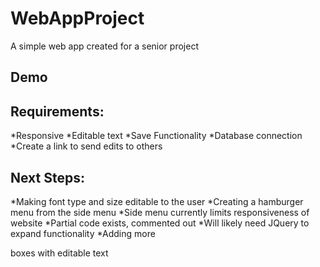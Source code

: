 # WebAppProject
A simple web app created for a senior project

## Demo


## Requirements:
*Responsive
*Editable text
*Save Functionality
  *Database connection
  *Create a link to send edits to others
 

## Next Steps:
*Making font type and size editable to the user
*Creating a hamburger menu from the side menu 
  *Side menu currently limits responsiveness of website
  *Partial code exists, commented out
  *Will likely need JQuery to expand functionality
*Adding more <div> boxes with editable text
